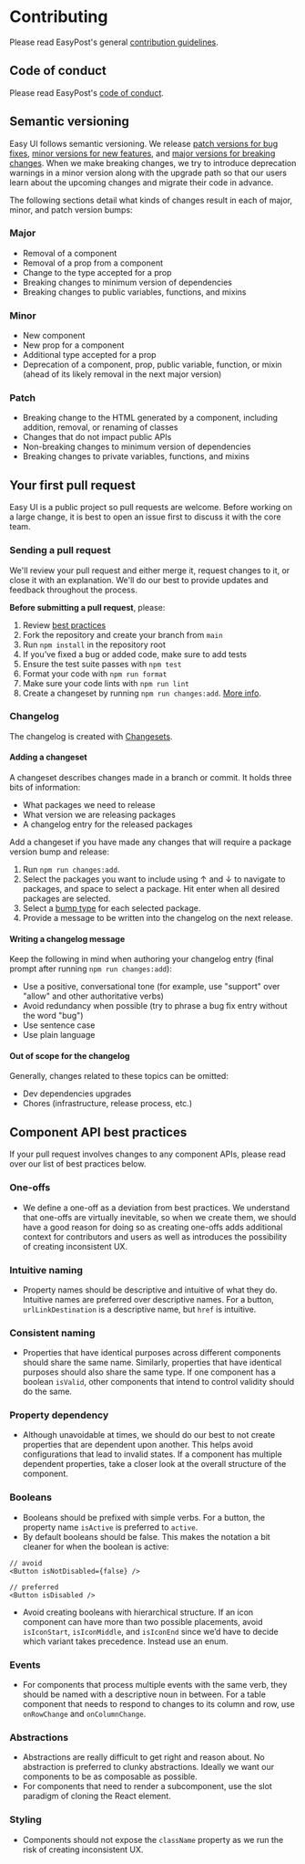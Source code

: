# Contributing

Please read EasyPost's general [contribution guidelines](https://github.com/EasyPost/.github/blob/main/CONTRIBUTING.md).

## Code of conduct

Please read EasyPost's [code of conduct](https://github.com/EasyPost/.github/blob/main/CODE_OF_CONDUCT.md).

## Semantic versioning

Easy UI follows semantic versioning. We release [patch versions for bug fixes](https://github.com/EasyPost/easy-ui/blob/.github/CONTRIBUTING.md#patch), [minor versions for new features](https://github.com/EasyPost/easy-ui/blob/.github/CONTRIBUTING.md#minor), and [major versions for breaking changes](https://github.com/EasyPost/easy-ui/blob/.github/CONTRIBUTING.md#major). When we make breaking changes, we try to introduce deprecation warnings in a minor version along with the upgrade path so that our users learn about the upcoming changes and migrate their code in advance.

The following sections detail what kinds of changes result in each of major, minor, and patch version bumps:

### Major

- Removal of a component
- Removal of a prop from a component
- Change to the type accepted for a prop
- Breaking changes to minimum version of dependencies
- Breaking changes to public variables, functions, and mixins

### Minor

- New component
- New prop for a component
- Additional type accepted for a prop
- Deprecation of a component, prop, public variable, function, or mixin (ahead of its likely removal in the next major version)

### Patch

- Breaking change to the HTML generated by a component, including addition, removal, or renaming of classes
- Changes that do not impact public APIs
- Non-breaking changes to minimum version of dependencies
- Breaking changes to private variables, functions, and mixins

## Your first pull request

Easy UI is a public project so pull requests are welcome. Before working on a large change, it is best to open an issue first to discuss it with the core team.

### Sending a pull request

We'll review your pull request and either merge it, request changes to it, or close it with an explanation. We'll do our best to provide updates and feedback throughout the process.

**Before submitting a pull request**, please:

1. Review [best practices](https://github.com/EasyPost/easy-ui/blob/main/.github/CONTRIBUTING.md#component-api-best-practices)
1. Fork the repository and create your branch from `main`
1. Run `npm install` in the repository root
1. If you’ve fixed a bug or added code, make sure to add tests
1. Ensure the test suite passes with `npm test`
1. Format your code with `npm run format`
1. Make sure your code lints with `npm run lint`
1. Create a changeset by running `npm run changes:add`. [More info](https://github.com/EasyPost/easy-ui/blob/main/.github/CONTRIBUTING.md#adding-a-changeset).

### Changelog

The changelog is created with [Changesets](https://github.com/changesets/changesets).

#### Adding a changeset

A changeset describes changes made in a branch or commit. It holds three bits of information:

- What packages we need to release
- What version we are releasing packages
- A changelog entry for the released packages

Add a changeset if you have made any changes that will require a package version bump and release:

1. Run `npm run changes:add`.
2. Select the packages you want to include using ↑ and ↓ to navigate to packages, and space to select a package. Hit enter when all desired packages are selected.
3. Select a [bump type](https://github.com/EasyPost/easy-ui/blob/main/.github/CONTRIBUTING.md#semantic-versioning) for each selected package.
4. Provide a message to be written into the changelog on the next release.

#### Writing a changelog message

Keep the following in mind when authoring your changelog entry (final prompt after running `npm run changes:add`):

- Use a positive, conversational tone (for example, use "support" over "allow" and other authoritative verbs)
- Avoid redundancy when possible (try to phrase a bug fix entry without the word "bug")
- Use sentence case
- Use plain language

#### Out of scope for the changelog

Generally, changes related to these topics can be omitted:

- Dev dependencies upgrades
- Chores (infrastructure, release process, etc.)

## Component API best practices

If your pull request involves changes to any component APIs, please read over our list of best practices below.

### One-offs

- We define a one-off as a deviation from best practices. We understand that one-offs are virtually inevitable, so when we create them, we should have a good reason for doing so as creating one-offs adds additional context for contributors and users as well as introduces the possibility of creating inconsistent UX.

### Intuitive naming

- Property names should be descriptive and intuitive of what they do. Intuitive names are preferred over descriptive names. For a button, `urlLinkDestination` is a descriptive name, but `href` is intuitive.

### Consistent naming

- Properties that have identical purposes across different components should share the same name. Similarly, properties that have identical purposes should also share the same type. If one component has a boolean `isValid`, other components that intend to control validity should do the same.

### Property dependency

- Although unavoidable at times, we should do our best to not create properties that are dependent upon another. This helps avoid configurations that lead to invalid states. If a component has multiple dependent properties, take a closer look at the overall structure of the component.

### Booleans

- Booleans should be prefixed with simple verbs. For a button, the property name `isActive` is preferred to `active`.
- By default booleans should be false. This makes the notation a bit cleaner for when the boolean is active:

```JSX
// avoid
<Button isNotDisabled={false} />
```

```JSX
// preferred
<Button isDisabled />
```

- Avoid creating booleans with hierarchical structure. If an icon component can have more than two possible placements, avoid `isIconStart`, `isIconMiddle`, and `isIconEnd` since we’d have to decide which variant takes precedence. Instead use an enum.

### Events

- For components that process multiple events with the same verb, they should be named with a descriptive noun in between. For a table component that needs to respond to changes to its column and row, use `onRowChange` and `onColumnChange`.

### Abstractions

- Abstractions are really difficult to get right and reason about. No abstraction is preferred to clunky abstractions. Ideally we want our components to be as composable as possible.
- For components that need to render a subcomponent, use the slot paradigm of cloning the React element.

### Styling

- Components should not expose the `className` property as we run the risk of creating inconsistent UX.
